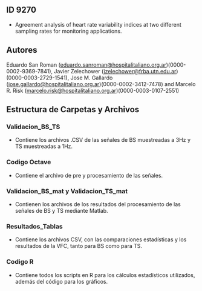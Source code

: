 ## ID 9270

- Agreement analysis of heart rate variability indices at two different sampling rates for monitoring applications.

## Autores 
Eduardo San Roman (eduardo.sanroman@hospitalitaliano.org.ar)(0000-0002-9369-7841), Javier Zelechower (jzelechower@frba.utn.edu.ar) (0000-0003-2729-1541), 
Jose M. Gallardo (jose.gallardo@hospitalitaliano.org.ar)(0000-0002-3412-7478) and Marcelo R. Risk (marcelo.risk@hospitalitaliano.org.ar)(0000-0003-0107-2551)


## Estructura de Carpetas y Archivos

### Validacion_BS_TS
- Contiene los archivos .CSV de las señales de BS muestreadas a 3Hz y TS muestreadas a 1Hz.

### Codigo Octave
- Contiene el archivo de pre y procesamiento de las señales.

### Validacion_BS_mat y Validacion_TS_mat
- Contienen los archivos de los resultados del procesamiento de las señales de BS y TS mediante Matlab.

### Resultados_Tablas
- Contiene los archivos CSV, con las comparaciones estadísticas y los resultados de la VFC, tanto para BS como para TS.

### Codigo R
- Contiene todos los scripts en R para los cálculos estadísticos utilizados, además del código para los gráficos.

